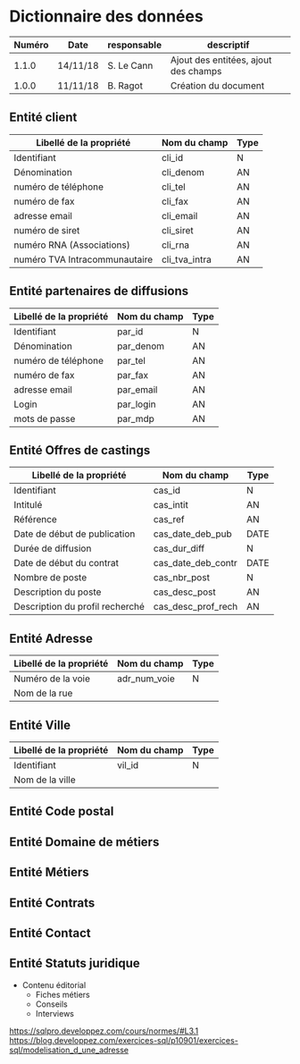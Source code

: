 # Dictionnaire des données

| Numéro | Date     | responsable | descriptif                           |
| ------ | -------- | ----------- | ------------------------------------ |
| 1.1.0  | 14/11/18 | S. Le Cann  | Ajout des entitées, ajout des champs |
| 1.0.0  | 11/11/18 | B. Ragot    | Création du document                 |

## Entité client

| Libellé de la propriété       | Nom du champ  | Type |
| ----------------------------- | ------------- | ---- |
| Identifiant                   | cli_id        | N    |
| Dénomination                  | cli_denom     | AN   |
| numéro de téléphone           | cli_tel       | AN   |
| numéro de fax                 | cli_fax       | AN   |
| adresse email                 | cli_email     | AN   |
| numéro de siret               | cli_siret     | AN   |
| numéro RNA (Associations)     | cli_rna       | AN   |
| numéro TVA Intracommunautaire | cli_tva_intra | AN   |
  
## Entité partenaires de diffusions

| Libellé de la propriété | Nom du champ | Type |
| ----------------------- | ------------ | ---- |
| Identifiant             | par_id      | N    |
| Dénomination            | par_denom   | AN   |
| numéro de téléphone     | par_tel     | AN   |
| numéro de fax           | par_fax     | AN   |
| adresse email           | par_email   | AN   |
| Login                   | par_login   | AN   |
| mots de passe           | par_mdp     | AN   |
  
## Entité Offres de castings

| Libellé de la propriété         | Nom du champ        | Type |
| ------------------------------- | ------------------- | ---- |
| Identifiant                     | cas_id             | N    |
| Intitulé                        | cas_intit          | AN   |
| Référence                       | cas_ref            | AN   |
| Date de début de publication    | cas_date_deb_pub   | DATE |
| Durée de diffusion              | cas_dur_diff       | N    |
| Date de début du contrat        | cas_date_deb_contr | DATE |
| Nombre de poste                 | cas_nbr_post       | N    |
| Description du poste            | cas_desc_post      | AN   |
| Description du profil recherché | cas_desc_prof_rech | AN   |

## Entité Adresse

| Libellé de la propriété | Nom du champ | Type |
| ----------------------- | ------------ | ---- |
| Numéro de la voie       | adr_num_voie | N    |
| Nom de la rue           |

## Entité Ville

| Libellé de la propriété | Nom du champ | Type |
| ----------------------- | ------------ | ---- |
|Identifiant|vil_id|N|
|Nom de la ville|

## Entité Code postal

## Entité Domaine de métiers

## Entité Métiers

## Entité Contrats

## Entité Contact

## Entité Statuts juridique

- Contenu  éditorial
  - Fiches  métiers
  - Conseils
  - Interviews

https://sqlpro.developpez.com/cours/normes/#L3.1
https://blog.developpez.com/exercices-sql/p10901/exercices-sql/modelisation_d_une_adresse